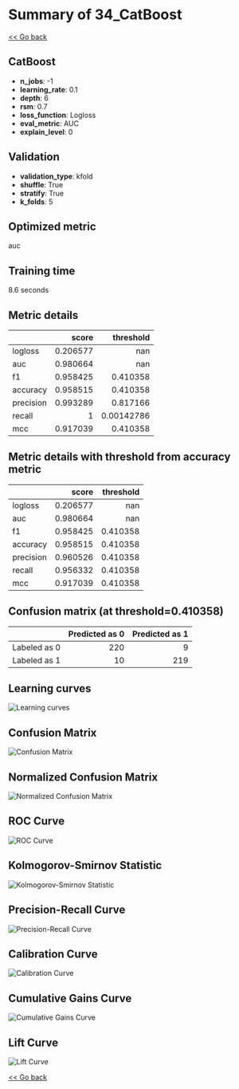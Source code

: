 # Summary of 34_CatBoost

[<< Go back](../README.md)


## CatBoost
- **n_jobs**: -1
- **learning_rate**: 0.1
- **depth**: 6
- **rsm**: 0.7
- **loss_function**: Logloss
- **eval_metric**: AUC
- **explain_level**: 0

## Validation
 - **validation_type**: kfold
 - **shuffle**: True
 - **stratify**: True
 - **k_folds**: 5

## Optimized metric
auc

## Training time

8.6 seconds

## Metric details
|           |    score |    threshold |
|:----------|---------:|-------------:|
| logloss   | 0.206577 | nan          |
| auc       | 0.980664 | nan          |
| f1        | 0.958425 |   0.410358   |
| accuracy  | 0.958515 |   0.410358   |
| precision | 0.993289 |   0.817166   |
| recall    | 1        |   0.00142786 |
| mcc       | 0.917039 |   0.410358   |


## Metric details with threshold from accuracy metric
|           |    score |   threshold |
|:----------|---------:|------------:|
| logloss   | 0.206577 |  nan        |
| auc       | 0.980664 |  nan        |
| f1        | 0.958425 |    0.410358 |
| accuracy  | 0.958515 |    0.410358 |
| precision | 0.960526 |    0.410358 |
| recall    | 0.956332 |    0.410358 |
| mcc       | 0.917039 |    0.410358 |


## Confusion matrix (at threshold=0.410358)
|              |   Predicted as 0 |   Predicted as 1 |
|:-------------|-----------------:|-----------------:|
| Labeled as 0 |              220 |                9 |
| Labeled as 1 |               10 |              219 |

## Learning curves
![Learning curves](learning_curves.png)
## Confusion Matrix

![Confusion Matrix](confusion_matrix.png)


## Normalized Confusion Matrix

![Normalized Confusion Matrix](confusion_matrix_normalized.png)


## ROC Curve

![ROC Curve](roc_curve.png)


## Kolmogorov-Smirnov Statistic

![Kolmogorov-Smirnov Statistic](ks_statistic.png)


## Precision-Recall Curve

![Precision-Recall Curve](precision_recall_curve.png)


## Calibration Curve

![Calibration Curve](calibration_curve_curve.png)


## Cumulative Gains Curve

![Cumulative Gains Curve](cumulative_gains_curve.png)


## Lift Curve

![Lift Curve](lift_curve.png)



[<< Go back](../README.md)
